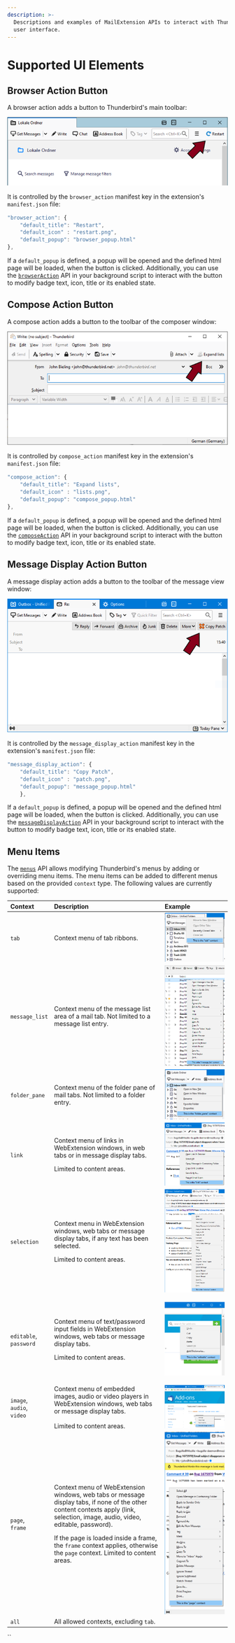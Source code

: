 ```yaml
---
description: >-
  Descriptions and examples of MailExtension APIs to interact with Thunderbird's
  user interface.
---
```


# Supported UI Elements

## Browser Action Button

A browser action adds a button to Thunderbird's main toolbar:

![](../../.gitbook/assets/browseraction.png)

It is controlled by the `browser_action` manifest key in the extension's `manifest.json` file:

```javascript
"browser_action": {
    "default_title": "Restart",
    "default_icon" : "restart.png",
    "default_popup": "browser_popup.html"
}, 
```

If a `default_popup` is defined, a popup will be opened and the defined html page will be loaded, when the button is clicked. Additionally, you can use the [`browserAction`](https://thunderbird-webextensions.readthedocs.io/en/latest/browserAction.html) API in your background script to interact with the button to modify badge text, icon, title or its enabled state.

## Compose Action Button

A compose action adds a button to the toolbar of the composer window:

![](../../.gitbook/assets/composeaction.png)

It is controlled by `compose_action` manifest key in the extension's `manifest.json` file:

```javascript
"compose_action": {
    "default_title": "Expand lists",
    "default_icon" : "lists.png",
    "default_popup": "compose_popup.html"
}, 
```

If a `default_popup` is defined, a popup will be opened and the defined html page will be loaded, when the button is clicked. Additionally, you can use the [`composeAction`](https://thunderbird-webextensions.readthedocs.io/en/latest/composeAction.html) API in your background script to interact with the button to modify badge text, icon, title or its enabled state.

## Message Display Action Button

 A message display action adds a button to the toolbar of the message view window:

![](../../.gitbook/assets/mda.png)

It is controlled by the `message_display_action` manifest key in the extension's `manifest.json` file:

```javascript
"message_display_action": {
    "default_title": "Copy Patch",
    "default_icon" : "patch.png",
    "default_popup": "message_popup.html"
	},
```

If a `default_popup` is defined, a popup will be opened and the defined html page will be loaded, when the button is clicked. Additionally, you can use the [`messageDisplayAction`](https://thunderbird-webextensions.readthedocs.io/en/latest/messageDisplayAction.html) API in your background script to interact with the button to modify badge text, icon, title or its enabled state.

## Menu Items

The [`menus`](https://thunderbird-webextensions.readthedocs.io/en/latest/menus.html) API allows modifying Thunderbird's menus by adding or overriding menu items. The menu items can be added to different menus based on the provided `context` type. The following values are currently supported:

<table>
  <thead>
    <tr>
      <th style="text-align:left">Context</th>
      <th style="text-align:left">Description</th>
      <th style="text-align:left">Example</th>
    </tr>
  </thead>
  <tbody>
    <tr>
      <td style="text-align:left"><code>tab</code>
      </td>
      <td style="text-align:left">Context menu of tab ribbons.</td>
      <td style="text-align:left">
        <img src="../../.gitbook/assets/tab.png" alt/>
      </td>
    </tr>
    <tr>
      <td style="text-align:left"><code>message_list</code>
      </td>
      <td style="text-align:left">Context menu of the message list area of a mail tab. Not limited to a
        message list entry.</td>
      <td style="text-align:left">
        <img src="../../.gitbook/assets/message_list.png" alt/>
      </td>
    </tr>
    <tr>
      <td style="text-align:left"><code>folder_pane</code>
      </td>
      <td style="text-align:left">Context menu of the folder pane of mail tabs. Not limited to a folder
        entry.</td>
      <td style="text-align:left">
        <img src="../../.gitbook/assets/folder_pane.png" alt/>
      </td>
    </tr>
    <tr>
      <td style="text-align:left"><code>link</code>
      </td>
      <td style="text-align:left">
        <p>Context menu of links in WebExtension windows, in web tabs or in message
          display tabs.</p>
        <p></p>
        <p>Limited to content areas.</p>
      </td>
      <td style="text-align:left">
        <img src="../../.gitbook/assets/link.png" alt/>
      </td>
    </tr>
    <tr>
      <td style="text-align:left"><code>selection</code>
      </td>
      <td style="text-align:left">
        <p>Context menu in WebExtension windows, web tabs or message display tabs,
          if any text has been selected.</p>
        <p></p>
        <p>Limited to content areas.</p>
      </td>
      <td style="text-align:left">
        <img src="../../.gitbook/assets/selection.png" alt/>
      </td>
    </tr>
    <tr>
      <td style="text-align:left"><code>editable</code>,
        <br /><code>password</code>
      </td>
      <td style="text-align:left">
        <p>Context menu of text/password input fields in WebExtension windows, web
          tabs or message display tabs.</p>
        <p></p>
        <p>Limited to content areas.</p>
      </td>
      <td style="text-align:left">
        <p></p>
        <p>
          <img src="../../.gitbook/assets/editable.png" alt/>
        </p>
      </td>
    </tr>
    <tr>
      <td style="text-align:left"><code>image</code>,
        <br /><code>audio</code>,
        <br /><code>video</code>
      </td>
      <td style="text-align:left">Context menu of embedded images, audio or video players in WebExtension
        windows, web tabs or message display tabs.
        <br />
        <br />Limited to content areas.</td>
      <td style="text-align:left">
        <img src="../../.gitbook/assets/image.png" alt/>
      </td>
    </tr>
    <tr>
      <td style="text-align:left"><code>page</code>,
        <br /><code>frame</code>
      </td>
      <td style="text-align:left">
        <p>Context menu of WebExtension windows, web tabs or message display tabs,
          if none of the other content contexts apply (link, selection, image, audio,
          video, editable, password).</p>
        <p></p>
        <p>If the page is loaded inside a frame, the <code>frame</code> context applies,
          otherwise the <code>page</code> context. Limited to content areas.</p>
      </td>
      <td style="text-align:left">
        <img src="../../.gitbook/assets/page.png" alt/>
      </td>
    </tr>
    <tr>
      <td style="text-align:left"><code>all</code>
      </td>
      <td style="text-align:left">All allowed contexts, excluding <code>tab</code>.</td>
      <td style="text-align:left"></td>
    </tr>
  </tbody>
</table>

\`\`

